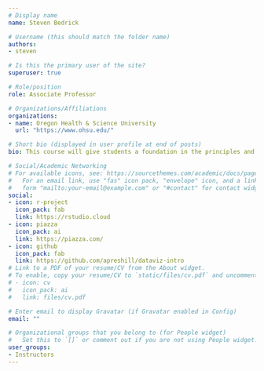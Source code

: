 ```yaml
---
# Display name
name: Steven Bedrick

# Username (this should match the folder name)
authors:
- steven

# Is this the primary user of the site?
superuser: true

# Role/position
role: Associate Professor

# Organizations/Affiliations
organizations:
- name: Oregon Health & Science University
  url: "https://www.ohsu.edu/"

# Short bio (displayed in user profile at end of posts)
bio: This course will give students a foundation in the principles and practice of data visualization, particularly as applied to scientific and technical data. 

# Social/Academic Networking
# For available icons, see: https://sourcethemes.com/academic/docs/page-builder/#icons
#   For an email link, use "fas" icon pack, "envelope" icon, and a link in the
#   form "mailto:your-email@example.com" or "#contact" for contact widget.
social:
- icon: r-project
  icon_pack: fab
  link: https://rstudio.cloud
- icon: piazza
  icon_pack: ai
  link: https://piazza.com/
- icon: github
  icon_pack: fab
  link: https://github.com/apreshill/dataviz-intro
# Link to a PDF of your resume/CV from the About widget.
# To enable, copy your resume/CV to `static/files/cv.pdf` and uncomment the lines below.
# - icon: cv
#   icon_pack: ai
#   link: files/cv.pdf

# Enter email to display Gravatar (if Gravatar enabled in Config)
email: ""

# Organizational groups that you belong to (for People widget)
#   Set this to `[]` or comment out if you are not using People widget.
user_groups:
- Instructors
---
```


